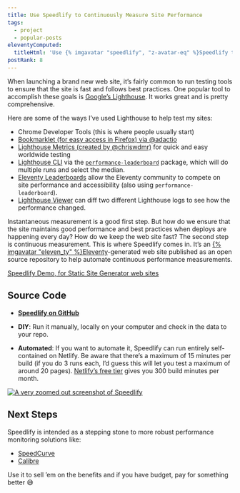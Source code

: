 ```yaml
---
title: Use Speedlify to Continuously Measure Site Performance
tags:
  - project
  - popular-posts
eleventyComputed:
  titleHtml: 'Use {% imgavatar "speedlify", "z-avatar-eq" %}Speedlify to Continuously Measure Site Performance'
postRank: 8
---
```

When launching a brand new web site, it’s fairly common to run testing tools to ensure that the site is fast and follows best practices. One popular tool to accomplish these goals is [Google’s Lighthouse](https://developers.google.com/web/tools/lighthouse). It works great and is pretty comprehensive.

Here are some of the ways I’ve used Lighthouse to help test my sites:

* Chrome Developer Tools (this is where people usually start)
* [Bookmarklet (for easy access in Firefox) via @adactio](https://adactio.com/journal/16523)
* [Lighthouse Metrics (created by @chriswdmr)](https://lighthouse-metrics.com/) for quick and easy worldwide testing
* [Lighthouse CLI](https://www.npmjs.com/package/lighthouse#using-the-node-cli) via the [`performance-leaderboard`](https://github.com/zachleat/performance-leaderboard) package, which will do multiple runs and select the median.
* [Eleventy Leaderboards](https://www.11ty.dev/leaderboard/) allow the Eleventy community to compete on site performance and accessibility (also using `performance-leaderboard`).
* [Lighthouse Viewer](https://googlechrome.github.io/lighthouse-ci/viewer/) can diff two different Lighthouse logs to see how the performance changed.

Instantaneous measurement is a good first step. But how do we ensure that the site maintains good performance and best practices when deploys are happening every day? How do we keep the web site fast? The second step is continuous measurement. This is where Speedlify comes in. It’s an [{% imgavatar "eleven_ty" %}Eleventy](https://www.11ty.dev/)-generated web site published as an open source repository to help automate continuous performance measurements.

<div class="primarylink"><a href="https://www.speedlify.dev/ssg/">Speedlify Demo, for Static Site Generator web sites</a></div>

## Source Code

* **[Speedlify on GitHub](http://github.com/zachleat/speedlify)**

* **DIY**: Run it manually, locally on your computer and check in the data to your repo.
* **Automated**: If you want to automate it, Speedlify can run entirely self-contained on Netlify. Be aware that there’s a maximum of 15 minutes per build (if you do 3 runs each, I’d guess this will let you test a maximum of around 20 pages). [Netlify’s free tier](https://www.netlify.com/pricing/) gives you 300 build minutes per month.

<div class="fullwidth"><a href="https://www.speedlify.dev/ssg/"><img src="/web/img/posts/speedlify/screenshot-1x.png" srcset="/web/img/posts/speedlify/screenshot-1x.png 600w, /web/img/posts/speedlify/screenshot-2x.png 1400w" sizes="(min-width: 60em) calc(100vw - 13.5rem), 100vw" alt="A very zoomed out screenshot of Speedlify" width="600" height="540"></a></div>

## Next Steps

Speedlify is intended as a stepping stone to more robust performance monitoring solutions like:

* [SpeedCurve](https://speedcurve.com/)
* [Calibre](https://calibreapp.com/)

Use it to sell ’em on the benefits and if you have budget, pay for something better 😅

